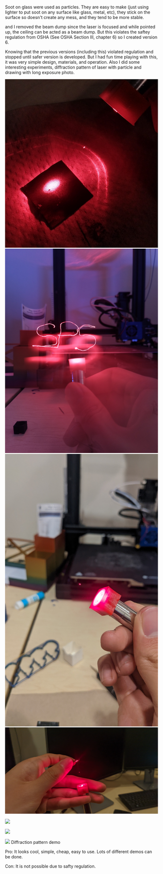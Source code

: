 Soot on glass were used as particles. They are easy to make (just using lighter to put soot on any surface like glass, metal, etc), they stick on the surface so doesn't create any mess, and they tend to be more stable.

and I removed the beam dump since the laser is focused and while pointed up, the ceiling can be acted as a beam dump.
But this violates the saftey regulation from OSHA (See OSHA Section III, chapter 6) so I created version 6.

Knowing that the previous versions (including this) violated regulation and stopped until safer version is developed.
But I had fun time playing with this, it was very simple design, materials, and operation.
Also I did some interesting experiments, diffraction pattern of laser with particle and drawing with long exposure photo.

<img width="560" src="https://github.com/Deckill/OpticalTweezerDemo/blob/main/Project%20Evolution/version%205%20(JURP)/IMG_20220311_174225.jpg?raw=true">
<img width="560" src="https://github.com/Deckill/OpticalTweezerDemo/blob/main/Project%20Evolution/version%205%20(JURP)/IMG_20220323_145849.jpg?raw=true">
<img width="560" src="https://github.com/Deckill/OpticalTweezerDemo/blob/main/Project%20Evolution/version%205%20(JURP)/PXL_20220312_033000730.jpg?raw=true">
<img width="560" src="https://github.com/Deckill/OpticalTweezerDemo/blob/main/Project%20Evolution/version%205%20(JURP)/PXL_20220317_042908426.jpg?raw=true">

[<img src="https://img.youtube.com/vi/IgZRPFIk14A/0.jpg" width="50%">](https://www.youtube.com/watch?v=IgZRPFIk14A)

[<img src="https://img.youtube.com/vi/arMYpCWmfjM/0.jpg" width="50%">](https://www.youtube.com/watch?v=arMYpCWmfjM)

[<img src="https://img.youtube.com/vi/rFKvK960BWM/0.jpg" width="50%">](https://www.youtube.com/watch?v=rFKvK960BWM)
Diffraction pattern demo

Pro: 
It looks cool, simple, cheap, easy to use.
Lots of different demos can be done.

Con:
It is not possible due to safty regulation.
